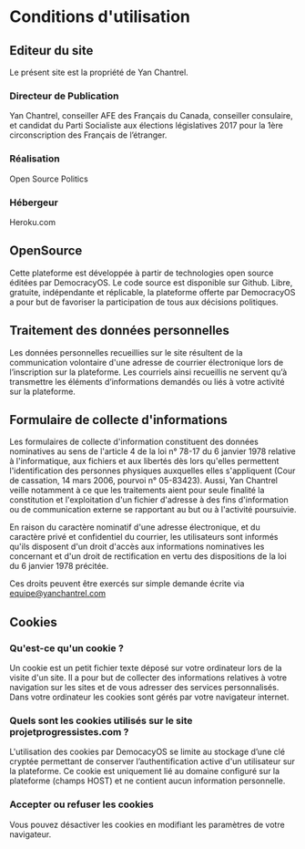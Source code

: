Conditions d'utilisation
======

## Editeur du site
Le présent site est la propriété de Yan Chantrel.

### Directeur de Publication
Yan Chantrel, conseiller AFE des Français du Canada, conseiller consulaire, et candidat du Parti Socialiste aux élections législatives 2017 pour la 1ère circonscription des Français de l’étranger. 

### Réalisation
Open Source Politics

### Hébergeur
Heroku.com

## OpenSource
Cette plateforme est développée à partir de technologies open source éditées par DemocracyOS. Le code source est disponible sur Github. Libre, gratuite, indépendante et réplicable, la plateforme offerte par DemocracyOS a pour but de favoriser la participation de tous aux décisions politiques.

## Traitement des données personnelles
Les données personnelles recueillies sur le site résultent de la communication volontaire d'une adresse de courrier électronique lors de l’inscription sur la plateforme. Les courriels ainsi recueillis ne servent qu’à transmettre les éléments d’informations demandés ou liés à votre activité sur la plateforme.

## Formulaire de collecte d'informations
Les formulaires de collecte d'information constituent des données nominatives au sens de l'article 4 de la loi n° 78-17 du 6 janvier 1978 relative à l'informatique, aux fichiers et aux libertés dès lors qu'elles permettent l'identification des personnes physiques auxquelles elles s'appliquent (Cour de cassation, 14 mars 2006, pourvoi n° 05-83423). Aussi, Yan Chantrel veille notamment à ce que les traitements aient pour seule finalité la constitution et l'exploitation d'un fichier d'adresse à des fins d'information ou de communication externe se rapportant au but ou à l'activité poursuivie. 

En raison du caractère nominatif d'une adresse électronique, et du caractère privé et confidentiel du courrier, les utilisateurs sont informés qu'ils disposent d'un droit d'accès aux informations nominatives les concernant et d'un droit de rectification en vertu des dispositions de la loi du 6 janvier 1978 précitée.

Ces droits peuvent être exercés sur simple demande écrite via equipe@yanchantrel.com

## Cookies

### Qu'est-ce qu'un cookie ?
Un cookie est un petit fichier texte déposé sur votre ordinateur lors de la visite d'un site. Il a pour but de collecter des informations relatives à votre navigation sur les sites et de vous adresser des services personnalisés. Dans votre ordinateur les cookies sont gérés par votre navigateur internet.

### Quels sont les cookies utilisés sur le site projetprogressistes.com ?
L'utilisation des cookies par DemocacyOS se limite au stockage d’une clé cryptée permettant de conserver l’authentification active d'un utilisateur sur la plateforme. Ce cookie est uniquement lié au domaine configuré sur la plateforme (champs HOST) et ne contient aucun information personnelle.

### Accepter ou refuser les cookies
Vous pouvez désactiver les cookies en modifiant les paramètres de votre navigateur. 
